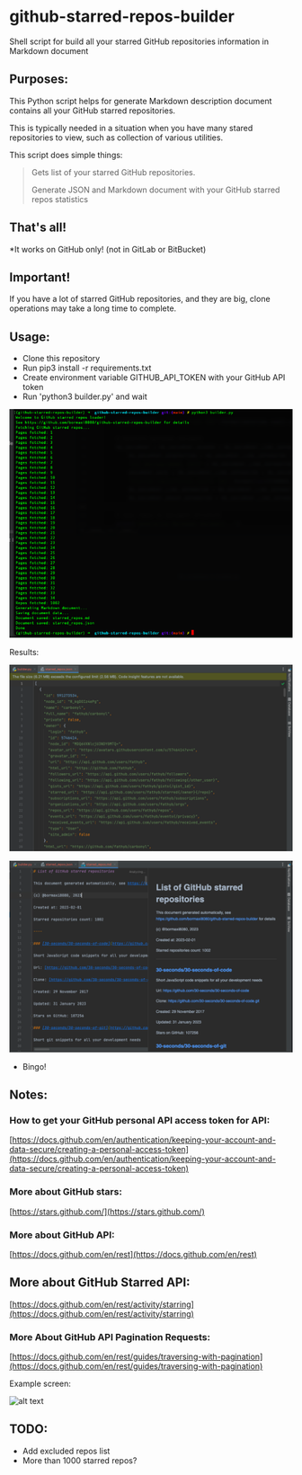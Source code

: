 # github-starred-repos-builder

Shell script for build all your starred GitHub repositories information in Markdown document


## Purposes:

This Python script helps for generate Markdown description document contains all your GitHub starred repositories.

This is typically needed in a situation when you have many stared repositories to view, such as collection of various utilities.


This script does simple things:

> Gets list of your starred GitHub repositories.
>
> Generate JSON and Markdown document with your GitHub starred repos statistics

## That's all!

*It works on GitHub only! (not in GitLab or BitBucket)

## Important!

If you have a lot of starred GitHub repositories, and they are big, clone operations may take a long time to complete.

## Usage:

- Clone this repository
- Run pip3 install -r requirements.txt
- Create environment variable GITHUB_API_TOKEN with your GitHub API token
- Run 'python3 builder.py' and wait

![alt text](./shell.png "Terminal")

Results:

![alt text](./starred_repos.json.png "JSON")

![alt text](./starred_repos.md.png "Markdown")

- Bingo!

## Notes:

### How to get your GitHub personal API access token for API:

[https://docs.github.com/en/authentication/keeping-your-account-and-data-secure/creating-a-personal-access-token](https://docs.github.com/en/authentication/keeping-your-account-and-data-secure/creating-a-personal-access-token)

### More about GitHub stars:

[https://stars.github.com/](https://stars.github.com/)

### More about GitHub API:

[https://docs.github.com/en/rest](https://docs.github.com/en/rest)

## More about GitHub Starred API:

[https://docs.github.com/en/rest/activity/starring](https://docs.github.com/en/rest/activity/starring)

### More About GitHub API Pagination Requests:

[https://docs.github.com/en/rest/guides/traversing-with-pagination](https://docs.github.com/en/rest/guides/traversing-with-pagination)

Example screen:

![alt text](./pagination_headers.png "Pagination Headers")

## TODO:

- Add excluded repos list
- More than 1000 starred repos?
